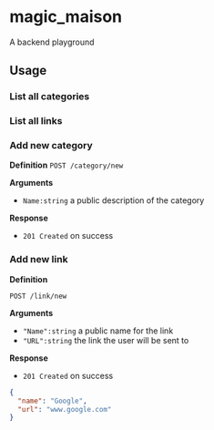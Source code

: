 # magic_maison
A backend playground


## Usage

### List all categories

### List all links

### Add new category
**Definition**
`POST /category/new`

**Arguments**
- `Name:string` a public description of the category

**Response**
- `201 Created` on success

### Add new link
**Definition**

`POST /link/new`

**Arguments**
- `"Name":string` a public name for the link
- `"URL":string` the link the user will be sent to

**Response**
- `201 Created` on success

```json
{
  "name": "Google",
  "url": "www.google.com"
}
```
